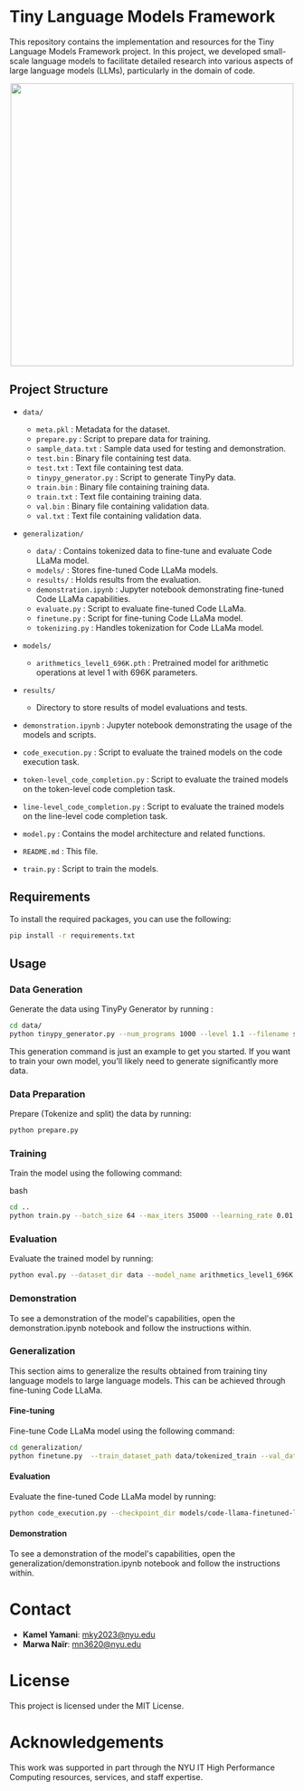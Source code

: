 # Tiny Language Models Framework

This repository contains the implementation and resources for the Tiny Language Models Framework project. In this project, we developed small-scale language models to facilitate detailed research into various aspects of large language models (LLMs), particularly in the domain of code.

<p align="center">
  <img src="https://github.com/Modern-Compilers-Lab/Tiny-Language-Models-Framework/assets/86785811/946011ac-90ca-454f-baeb-d74b09a1721c" width="500" >
</p>

## Project Structure

- `data/`
  - `meta.pkl` : Metadata for the dataset.
  - `prepare.py` : Script to prepare data for training.
  - `sample_data.txt` : Sample data used for testing and demonstration.
  - `test.bin` : Binary file containing test data.
  - `test.txt` : Text file containing test data.
  - `tinypy_generator.py` : Script to generate TinyPy data.
  - `train.bin` : Binary file containing training data.
  - `train.txt` : Text file containing training data.
  - `val.bin` : Binary file containing validation data.
  - `val.txt` : Text file containing validation data.
 
- `generalization/`
  - `data/` : Contains tokenized data to fine-tune and evaluate Code LLaMa model.
  - `models/` : Stores fine-tuned Code LLaMa models.
  - `results/` : Holds results from the evaluation.
  - `demonstration.ipynb` : Jupyter notebook demonstrating fine-tuned Code LLaMa capabilities.
  - `evaluate.py` : Script to evaluate fine-tuned Code LLaMa.
  - `finetune.py` : Script for fine-tuning Code LLaMa model.
  - `tokenizing.py` : Handles tokenization for Code LLaMa model.

- `models/`
  - `arithmetics_level1_696K.pth` : Pretrained model for arithmetic operations at level 1 with 696K parameters.

- `results/`
  - Directory to store results of model evaluations and tests.

- `demonstration.ipynb` : Jupyter notebook demonstrating the usage of the models and scripts.

- `code_execution.py` : Script to evaluate the trained models on the code execution task.
  
- `token-level_code_completion.py` : Script to evaluate the trained models on the token-level code completion task.

- `line-level_code_completion.py` : Script to evaluate the trained models on the line-level code completion task.

- `model.py` : Contains the model architecture and related functions.

- `README.md` : This file.

- `train.py` : Script to train the models.

## Requirements

To install the required packages, you can use the following:

```bash
pip install -r requirements.txt
```

## Usage

### Data Generation
Generate the data using TinyPy Generator by running : 

```bash
cd data/
python tinypy_generator.py --num_programs 1000 --level 1.1 --filename sample_data.txt --deduplicate
```

This generation command is just an example to get you started. If you want to train your own model, you'll likely need to generate significantly more data. 

### Data Preparation
Prepare (Tokenize and split) the data by running:

```bash
python prepare.py
```

### Training
Train the model using the following command:

bash
```bash
cd ..
python train.py --batch_size 64 --max_iters 35000 --learning_rate 0.01 --miles 0.7 0.8 0.9 --eval_interval 10000 --eval_iters 500 --data_dir data
```

### Evaluation
Evaluate the trained model by running:

```bash
python eval.py --dataset_dir data --model_name arithmetics_level1_696K
```

### Demonstration
To see a demonstration of the model's capabilities, open the demonstration.ipynb notebook and follow the instructions within.

### Generalization
This section aims to generalize the results obtained from training tiny language models to large language models. This can be achieved through fine-tuning Code LLaMa.

#### Fine-tuning
Fine-tune Code LLaMa model using the following command:

```bash
cd generalization/
python finetune.py  --train_dataset_path data/tokenized_train --val_dataset_path data/tokenized_val --output_dir models/code-llama-finetuned-demo
```

#### Evaluation
Evaluate the fine-tuned Code LLaMa model by running:

```bash
python code_execution.py --checkpoint_dir models/code-llama-finetuned-level1 --test_file data/test.txt --output_file results/result_llama.txt --csv_file results/results_llama.csv 
```

#### Demonstration
To see a demonstration of the model's capabilities, open the generalization/demonstration.ipynb notebook and follow the instructions within.

# Contact

- **Kamel Yamani**: [mky2023@nyu.edu](mailto:mky2023@nyu.edu)
- **Marwa Naïr**: [mn3620@nyu.edu](mailto:mn3620@nyu.edu)


# License
This project is licensed under the MIT License.

#  Acknowledgements
This work was supported in part through the NYU IT High Performance Computing resources, services, and staff expertise.

